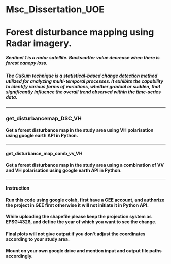 # Msc_Dissertation_UOE
# Forest disturbance mapping using Radar imagery.
##### Sentinel 1 is a radar satellite. Backscatter value decrease when there is forest canopy loss.
##### The CuSum technique is a statistical-based change detection method utilized for analyzing multi-temporal processes. It exhibits the capability to identify various forms of variations, whether gradual or sudden, that significantly influence the overall trend observed within the time-series data.

------------------------------------------------------------------------------------------------------------------------------------------

### get_disturbancemap_DSC_VH
#### Get a forest disturbance map in the study area using VH polarisation using google earth API in Python. 
-------------------------------------------------------------------------------------------------------------------------
#### get_disturbance_map_comb_vv_VH
#### Get a forest disturbance map in the study area using a combination of VV and VH polarisation using google earth API in Python. 
-------------------------------------------------------------------------------------------------------------------------------------

#### Instruction
#### Run this code using google colab, first have a GEE account, and authorize the project in GEE first otherwise it will not initiate it in Python API. 
#### While uploading the shapefile please keep the projection system as EPSG:4326, and define the year of which you want to see the change. 
#### Final plots will not give output if you don't adjust the coordinates according to your study area.
#### Mount on your own google drive and mention input and output file paths accordingly.
